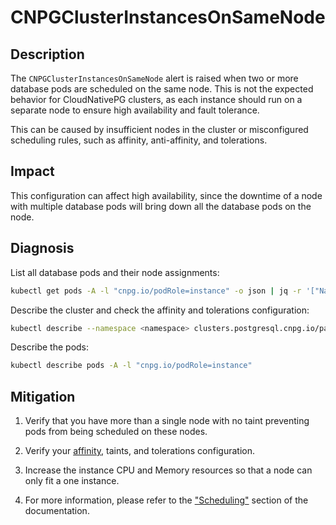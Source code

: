 # CNPGClusterInstancesOnSameNode

## Description

The `CNPGClusterInstancesOnSameNode` alert is raised when two or more database pods are scheduled on the same node. This is not the expected behavior for CloudNativePG clusters, as each instance should run on a separate node to ensure high availability and fault tolerance.

This can be caused by insufficient nodes in the cluster or misconfigured scheduling rules, such as affinity, anti-affinity, and tolerations.

## Impact

This configuration can affect high availability, since the downtime of a node with multiple database pods will bring down all the database pods on the node.

## Diagnosis

List all database pods and their node assignments:

```bash
kubectl get pods -A -l "cnpg.io/podRole=instance" -o json | jq -r '["Namespace", "Pod", "Node"], ( .items[] | [.metadata.namespace, .metadata.name, .spec.nodeName]) | @tsv' | column -t
```

Describe the cluster and check the affinity and tolerations configuration:

```bash
kubectl describe --namespace <namespace> clusters.postgresql.cnpg.io/paradedb
```

Describe the pods:

```bash
kubectl describe pods -A -l "cnpg.io/podRole=instance"
```

## Mitigation

1. Verify that you have more than a single node with no taint preventing pods from being scheduled on these nodes.

2. Verify your [affinity](https://kubernetes.io/docs/concepts/scheduling-eviction/assign-pod-node/), taints, and tolerations configuration.

3. Increase the instance CPU and Memory resources so that a node can only fit a one instance.

4. For more information, please refer to the ["Scheduling"](https://cloudnative-pg.io/documentation/current/scheduling/) section of the documentation.
